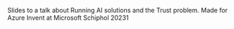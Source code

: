 Slides to a talk about Running AI solutions and the Trust problem.
Made for Azure Invent at Microsoft Schiphol 20231